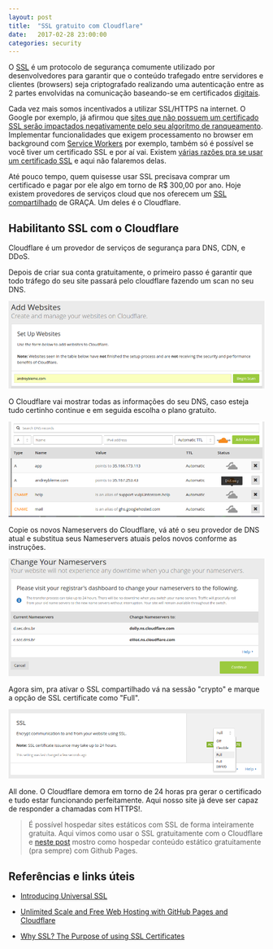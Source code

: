 ```yaml
---
layout: post
title:  "SSL gratuito com Cloudflare"
date:   2017-02-28 23:00:00
categories: security
---
```


O [SSL](https://pt.wikipedia.org/wiki/Transport_Layer_Security) é um protocolo de segurança comumente utilizado por desenvolvedores para garantir que o conteúdo trafegado entre servidores e clientes (browsers) seja criptografado realizando uma autenticação entre as 2 partes envolvidas na comunicação baseando-se em certificados [digitais](https://pt.wikipedia.org/wiki/Certificado_digital).

Cada vez mais somos incentivados a utilizar SSL/HTTPS na internet. O Google por exemplo, já afirmou que [sites que não possuem um certificado SSL serão impactados negativamente pelo seu algoritmo de ranqueamento](https://www.relevanceadvisors.com/blog/https-ssl-now-ranking-signal/). Implementar funcionalidades que exigem processamento no browser em background com [Service Workers](https://developers.google.com/web/fundamentals/getting-started/primers/service-workers) por exemplo, também só é possível se  você tiver um certificado SSL e por aí vai. Existem [várias razões pra se usar um certificado SSL](https://www.sslshopper.com/why-ssl-the-purpose-of-using-ssl-certificates.html) e aqui não falaremos delas.

Até pouco tempo, quem quisesse usar SSL precisava comprar um certificado e pagar por ele algo em torno de R$ 300,00 por ano. Hoje existem provedores de serviços cloud que nos oferecem um [SSL compartilhado](https://blog.cloudflare.com/introducing-universal-ssl/) de GRAÇA. Um deles é o Cloudflare.


Habilitanto SSL com o Cloudflare
-------------
Cloudflare é um provedor de serviços de segurança para DNS, CDN, e DDoS.

Depois de criar sua conta gratuitamente, o primeiro passo é garantir que todo tráfego do seu site passará pelo cloudflare fazendo um scan no seu DNS.

![Scan](https://raw.githubusercontent.com/andreybleme/andreybleme.github.io/master/assets/img/cf-scan.png "Scan DNS information")

O Cloudflare vai mostrar todas as informações do seu DNS, caso esteja tudo certinho continue e em seguida escolha o plano gratuito.

![Transfer DNS](https://raw.githubusercontent.com/andreybleme/andreybleme.github.io/master/assets/img/cf-transfer-dns.png "Transfering DNS")

Copie os novos Nameservers do Cloudflare, vá até o seu provedor de DNS atual e substitua seus Nameservers atuais pelos novos conforme as instruções.

![Change DNS](https://raw.githubusercontent.com/andreybleme/andreybleme.github.io/master/assets/img/cf-change-dns.png "Changing DNS")

Agora sim, pra ativar o SSL compartilhado vá na sessão "crypto" e marque a opção de SSL certificate como "Full".

![SSL](https://raw.githubusercontent.com/andreybleme/andreybleme.github.io/master/assets/img/cf-ssl-full.png "SSL Full")

All done. O Cloudflare demora em torno de 24 horas pra gerar o certificado e tudo estar funcionando perfeitamente. Aqui nosso site já deve ser capaz de responder a chamadas com HTTPS!.


> É possível hospedar sites estáticos com SSL de forma inteiramente gratuita. Aqui vimos como usar o SSL gratuitamente com o Cloudflare e [neste post](http://andreybleme.com/jekyll/2015/01/27/conheca-o-jekyll.html) mostro como hospedar conteúdo estático gratuitamente (pra sempre) com Github Pages. 

Referências e links úteis
-------------
- [Introducing Universal SSL](https://blog.cloudflare.com/introducing-universal-ssl/)

- [Unlimited Scale and Free Web Hosting with GitHub Pages and Cloudflare](https://www.toptal.com/github/unlimited-scale-web-hosting-github-pages-cloudflare)

- [Why SSL? The Purpose of using SSL Certificates
](https://www.sslshopper.com/why-ssl-the-purpose-of-using-ssl-certificates.html)

